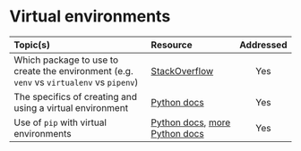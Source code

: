 # Virtual environments

| Topic(s) | Resource | Addressed |
| :------- | :------- | :-------: |
| Which package to use to create the environment (e.g. `venv` vs `virtualenv` vs `pipenv`) | [StackOverflow](https://stackoverflow.com/questions/41573587/what-is-the-difference-between-venv-pyvenv-pyenv-virtualenv-virtualenvwrappe) | Yes |
| The specifics of creating and using a virtual environment | [Python docs](https://docs.python.org/3/library/venv.html) | Yes |
| Use of `pip` with virtual environments | [Python docs](https://packaging.python.org/tutorials/installing-packages/#id11), [more Python docs](https://docs.python.org/3/tutorial/venv.html) | Yes |